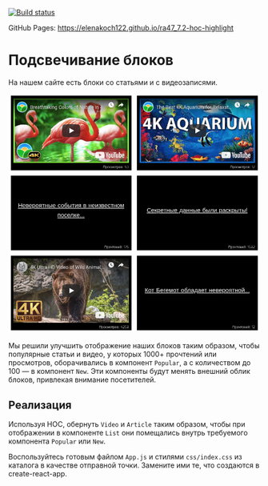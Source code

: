 [![Build status](https://ci.appveyor.com/api/projects/status/yf2tug2iqd5nc8ve?svg=true)](https://ci.appveyor.com/project/elenakoch122/ra47-7-2-hoc-highlight)

GitHub Pages: https://elenakoch122.github.io/ra47_7.2-hoc-highlight

Подсвечивание блоков
===

На нашем сайте есть блоки со статьями и с видеозаписями.

![Highlight](./assets/highlight.png)

Мы решили улучшить отображение наших блоков таким образом, чтобы популярные статьи и видео, у которых 1000+ прочтений или просмотров,
оборачивались в компонент `Popular`, а с количеством до 100 — в компонент `New`. Эти компоненты будут менять внешний облик блоков, привлекая внимание посетителей.

## Реализация

Используя HOC, обернуть `Video` и `Article` таким образом, чтобы при отображении в компоненте `List` они помещались внутрь требуемого компонента `Popular` или `New`.

Воспользуйтесь готовым файлом `App.js` и стилями `css/index.css` из каталога в качестве отправной точки. Замените ими те, что создаются в create-react-app.
